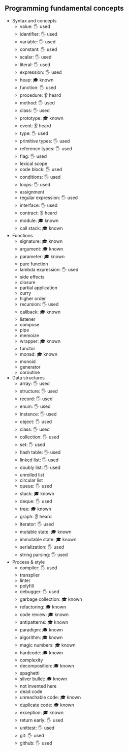 ## Programming fundamental concepts

- Syntax and concepts
  - value: 🖐️ used
  - identifier: 🖐️ used
  - variable: 🖐️ used
  - constant: 🖐️ used
  - scalar: 🖐️ used
  - literal: 🖐️ used
  - expression: 🖐️ used
  - heap: 🎓 known
  - function: 🖐️ used
  - procedure: 👂 heard
  - method: 🖐️ used
  - class: 🖐️ used
  - prototype: 🎓 known
  - event: 👂 heard
  - type: 🖐️ used
  - primitive types: 🖐️ used
  - reference types: 🖐️ used
  - flag: 🖐️ used
  - lexical scope
  - code block: 🖐️ used
  - conditions: 🖐️ used
  - loops: 🖐️ used
  - assignment
  - regular expression: 🖐️ used
  - interface: 🖐️ used
  - contract: 👂 heard
  - module: 🎓 known
  - call stack: 🎓 known
- Functions
  - signature: 🎓 known
  - argument: 🎓 known
  - parameter: 🎓 known
  - pure function
  - lambda expression: 🖐️ used
  - side effects
  - closure
  - partial application
  - curry
  - higher order
  - recursion: 🖐️ used
  - callback: 🎓 known
  - listener
  - compose
  - pipe
  - memoize
  - wrapper: 🎓 known
  - functor
  - monad:  🎓 known
  - monoid
  - generator
  - coroutine
- Data structures
  - array: 🖐️ used
  - structure: 🖐️ used
  - record: 🖐️ used
  - enum: 🖐️ used
  - instance: 🖐️ used
  - object: 🖐️ used
  - class: 🖐️ used
  - collection: 🖐️ used
  - set: 🖐️ used
  - hash table: 🖐️ used
  - linked list: 🖐️ used
  - doubly list: 🖐️ used
  - unrolled list
  - circular list
  - queue: 🖐️ used
  - stack: 🎓 known
  - deque: 🖐️ used
  - tree: 🎓 known
  - graph: 👂 heard
  - iterator: 🖐️ used
  - mutable state: 🎓 known
  - immutable state: 🎓 known
  - serialization: 🖐️ used
  - string parsing: 🖐️ used
- Process & style
  - compiler: 🖐️ used
  - transpiler
  - linter
  - polyfill
  - debugger: 🖐️ used
  - garbage collection: 🎓 known
  - refactoring: 🎓 known
  - code review: 🎓 known
  - antipatterns: 🎓 known
  - paradigm: 🎓 known
  - algorithm: 🎓 known
  - magic numbers:  🎓 known
  - hardcode: 🎓 known
  - complexity
  - decomposition: 🎓 known
  - spaghetti
  - silver bullet: 🎓 known
  - not invented here
  - dead code
  - unreachable code: 🎓 known
  - duplicate code: 🎓 known
  - exception: 🎓 known
  - return early: 🖐️ used
  - unittest: 🖐️ used
  - git: 🖐️ used
  - github: 🖐️ used
